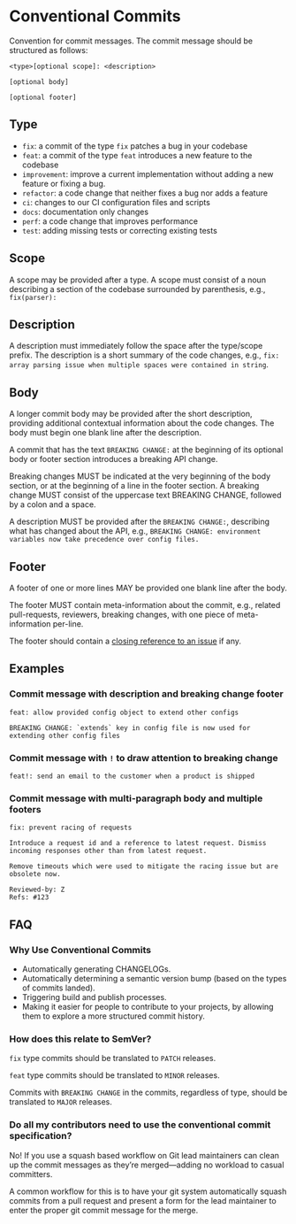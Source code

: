 # Conventional Commits

Convention for commit messages. The commit message should be structured as follows:

```
<type>[optional scope]: <description>

[optional body]

[optional footer]
```


## Type

- `fix`: a commit of the type `fix` patches a bug in your codebase
- `feat`: a commit of the type `feat` introduces a new feature to the codebase
- `improvement`: improve a current implementation without adding a new feature or fixing a bug.
- `refactor`: a code change that neither fixes a bug nor adds a feature
- `ci`: changes to our CI configuration files and scripts
- `docs`: documentation only changes
- `perf`: a code change that improves performance
- `test`: adding missing tests or correcting existing tests


## Scope

A scope may be provided after a type. A scope must consist of a noun describing a section of the codebase surrounded by parenthesis, e.g., `fix(parser):`


## Description

A description must immediately follow the space after the type/scope prefix. The description is a short summary of the code changes, e.g., `fix: array parsing issue when multiple spaces were contained in string`.


## Body

A longer commit body may be provided after the short description, providing additional contextual information about the code changes. The body must begin one blank line after the description.

A commit that has the text `BREAKING CHANGE:` at the beginning of its optional body or footer section introduces a breaking API change.

Breaking changes MUST be indicated at the very beginning of the body section, or at the beginning of a line in the footer section. A breaking change MUST consist of the uppercase text BREAKING CHANGE, followed by a colon and a space.

A description MUST be provided after the `BREAKING CHANGE:`, describing what has changed about the API, e.g., `BREAKING CHANGE: environment variables now take precedence over config files.`

## Footer

A footer of one or more lines MAY be provided one blank line after the body.

The footer MUST contain meta-information about the commit, e.g., related pull-requests, reviewers, breaking changes, with one piece of meta-information per-line.

The footer should contain a [closing reference to an issue](https://help.github.com/en/github/managing-your-work-on-github/linking-a-pull-request-to-an-issue#linking-a-pull-request-to-an-issue-using-a-keyword) if any.


## Examples

### Commit message with description and breaking change footer

```
feat: allow provided config object to extend other configs

BREAKING CHANGE: `extends` key in config file is now used for extending other config files
```

### Commit message with `!` to draw attention to breaking change

```
feat!: send an email to the customer when a product is shipped
```

### Commit message with multi-paragraph body and multiple footers

```
fix: prevent racing of requests

Introduce a request id and a reference to latest request. Dismiss
incoming responses other than from latest request.

Remove timeouts which were used to mitigate the racing issue but are
obsolete now.

Reviewed-by: Z
Refs: #123
```


## FAQ

### Why Use Conventional Commits

- Automatically generating CHANGELOGs.
- Automatically determining a semantic version bump (based on the types of commits landed).
- Triggering build and publish processes.
- Making it easier for people to contribute to your projects, by allowing them to explore a more structured commit history.


### How does this relate to SemVer?

`fix` type commits should be translated to `PATCH` releases.

`feat` type commits should be translated to `MINOR` releases.

Commits with `BREAKING CHANGE` in the commits, regardless of type, should be translated to `MAJOR` releases.


### Do all my contributors need to use the conventional commit specification?

No! If you use a squash based workflow on Git lead maintainers can clean up the commit messages as they’re merged—adding no workload to casual committers.

A common workflow for this is to have your git system automatically squash commits from a pull request and present a form for the lead maintainer to enter the proper git commit message for the merge.